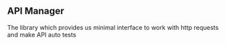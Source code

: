 API Manager
---

The library which provides us minimal interface to work with http requests and make API auto tests
